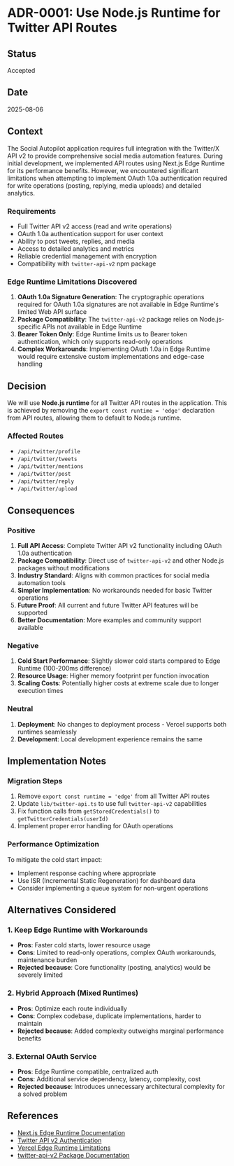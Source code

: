 # ADR-0001: Use Node.js Runtime for Twitter API Routes

## Status
Accepted

## Date
2025-08-06

## Context
The Social Autopilot application requires full integration with the Twitter/X API v2 to provide comprehensive social media automation features. During initial development, we implemented API routes using Next.js Edge Runtime for its performance benefits. However, we encountered significant limitations when attempting to implement OAuth 1.0a authentication required for write operations (posting, replying, media uploads) and detailed analytics.

### Requirements
- Full Twitter API v2 access (read and write operations)
- OAuth 1.0a authentication support for user context
- Ability to post tweets, replies, and media
- Access to detailed analytics and metrics
- Reliable credential management with encryption
- Compatibility with `twitter-api-v2` npm package

### Edge Runtime Limitations Discovered
1. **OAuth 1.0a Signature Generation**: The cryptographic operations required for OAuth 1.0a signatures are not available in Edge Runtime's limited Web API surface
2. **Package Compatibility**: The `twitter-api-v2` package relies on Node.js-specific APIs not available in Edge Runtime
3. **Bearer Token Only**: Edge Runtime limits us to Bearer token authentication, which only supports read-only operations
4. **Complex Workarounds**: Implementing OAuth 1.0a in Edge Runtime would require extensive custom implementations and edge-case handling

## Decision
We will use **Node.js runtime** for all Twitter API routes in the application. This is achieved by removing the `export const runtime = 'edge'` declaration from API routes, allowing them to default to Node.js runtime.

### Affected Routes
- `/api/twitter/profile`
- `/api/twitter/tweets`
- `/api/twitter/mentions`
- `/api/twitter/post`
- `/api/twitter/reply`
- `/api/twitter/upload`

## Consequences

### Positive
1. **Full API Access**: Complete Twitter API v2 functionality including OAuth 1.0a authentication
2. **Package Compatibility**: Direct use of `twitter-api-v2` and other Node.js packages without modifications
3. **Industry Standard**: Aligns with common practices for social media automation tools
4. **Simpler Implementation**: No workarounds needed for basic Twitter operations
5. **Future Proof**: All current and future Twitter API features will be supported
6. **Better Documentation**: More examples and community support available

### Negative
1. **Cold Start Performance**: Slightly slower cold starts compared to Edge Runtime (100-200ms difference)
2. **Resource Usage**: Higher memory footprint per function invocation
3. **Scaling Costs**: Potentially higher costs at extreme scale due to longer execution times

### Neutral
1. **Deployment**: No changes to deployment process - Vercel supports both runtimes seamlessly
2. **Development**: Local development experience remains the same

## Implementation Notes

### Migration Steps
1. Remove `export const runtime = 'edge'` from all Twitter API routes
2. Update `lib/twitter-api.ts` to use full `twitter-api-v2` capabilities
3. Fix function calls from `getStoredCredentials()` to `getTwitterCredentials(userId)`
4. Implement proper error handling for OAuth operations

### Performance Optimization
To mitigate the cold start impact:
- Implement response caching where appropriate
- Use ISR (Incremental Static Regeneration) for dashboard data
- Consider implementing a queue system for non-urgent operations

## Alternatives Considered

### 1. Keep Edge Runtime with Workarounds
- **Pros**: Faster cold starts, lower resource usage
- **Cons**: Limited to read-only operations, complex OAuth workarounds, maintenance burden
- **Rejected because**: Core functionality (posting, analytics) would be severely limited

### 2. Hybrid Approach (Mixed Runtimes)
- **Pros**: Optimize each route individually
- **Cons**: Complex codebase, duplicate implementations, harder to maintain
- **Rejected because**: Added complexity outweighs marginal performance benefits

### 3. External OAuth Service
- **Pros**: Edge Runtime compatible, centralized auth
- **Cons**: Additional service dependency, latency, complexity, cost
- **Rejected because**: Introduces unnecessary architectural complexity for a solved problem

## References
- [Next.js Edge Runtime Documentation](https://nextjs.org/docs/app/api-reference/edge)
- [Twitter API v2 Authentication](https://developer.twitter.com/en/docs/authentication/oauth-1-0a)
- [Vercel Edge Runtime Limitations](https://vercel.com/docs/functions/edge-functions/edge-runtime)
- [twitter-api-v2 Package Documentation](https://github.com/PLhery/node-twitter-api-v2)
